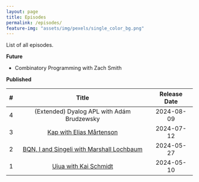 ```yaml
---
layout: page
title: Episodes
permalink: /episodes/
feature-img: "assets/img/pexels/single_color_bg.png"
---
```


List of all episodes.

**Future**

* Combinatory Programming with Zach Smith

**Published**

|   #   |                                            Title                                             | Release Date |
| :---: | :------------------------------------------------------------------------------------------: | :----------: |
|   4   |                          (Extended) Dyalog APL with Adám Brudzewsky                          |  2024-08-09  |
|   3   |         [Kap with Elias Mårtenson](https://tacittalk.com/2024/06/03/Episode-3.html)          |  2024-07-12  |
|   2   | [BQN, I and Singeli with Marshall Lochbaum](https://tacittalk.com/2024/05/27/Episode-2.html) |  2024-05-27  |
|   1   |           [Uiua with Kai Schmidt](https://tacittalk.com/2024/05/10/Episode-1.html)           |  2024-05-10  |
